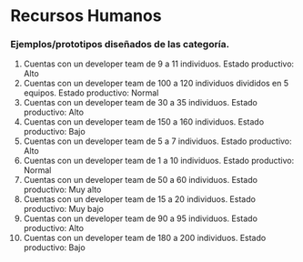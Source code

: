 # Recursos Humanos
### Ejemplos/prototipos diseñados de las categoría.

1. Cuentas con un developer team de 9 a 11 individuos. Estado productivo: Alto
2. Cuentas con un developer team de 100 a 120 individuos divididos en 5 equipos. Estado productivo: Normal
3. Cuentas con un developer team de 30 a 35 individuos. Estado productivo: Alto
4. Cuentas con un developer team de 150 a 160 individuos. Estado productivo: Bajo
5. Cuentas con un developer team de 5 a 7 individuos. Estado productivo: Alto
6. Cuentas con un developer team de 1 a 10 individuos. Estado productivo: Normal 
7. Cuentas con un developer team de 50 a 60 individuos. Estado productivo: Muy alto 
8. Cuentas con un developer team de 15 a 20 individuos. Estado productivo: Muy bajo 
9. Cuentas con un developer team de 90 a 95 individuos. Estado productivo: Alto
10. Cuentas con un developer team de 180 a 200 individuos. Estado productivo: Bajo
